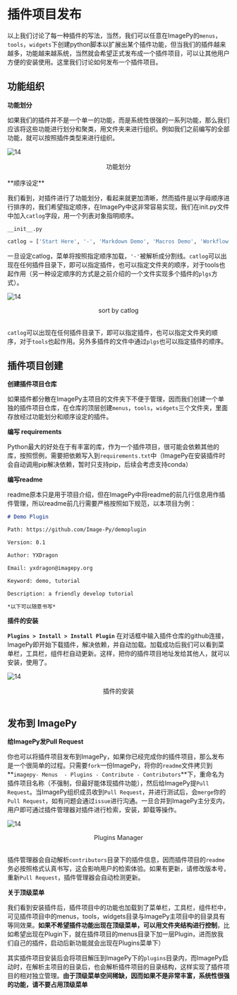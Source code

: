 # 插件项目发布

以上我们讨论了每一种插件的写法，当然，我们可以任意在ImagePy的`menus`，`tools`，`widgets`下创建python脚本以扩展出某个插件功能，但当我们的插件越来越多，功能越来越系统，当然就会希望正式发布成一个插件项目，可以让其他用户方便的安装使用。这里我们讨论如何发布一个插件项目。



## 功能组织

**功能划分**

如果我们的插件并不是一个单一的功能，而是系统性很强的一系列功能，那么我们应该将这些功能进行划分和聚类，用文件夹来进行组织。例如我们之前编写的全部功能，就可以按照插件类型来进行组织。

![14](http://idoc.imagepy.org/demoplugin/28.png)

<div align=center>功能划分</div><br>
**顺序设定**

我们看到，对插件进行了功能划分，看起来就更加清晰，然而插件是以字母顺序进行排序的，我们希望指定顺序，在ImagePy中这非常容易实现，我们在init.py文件中加入`catlog`字段，用一个列表对象指明顺序。

`__init__.py`

```python
catlog = ['Start Here', '-', 'Markdown Demo', 'Macros Demo', 'Workflow Demo', '-', 'Filter Demo', 'Simple Demo', 'Table Demo', 'Free Demo', '-', 'WidgetDemo']
```

一旦设定catlog，菜单将按照指定顺序加载，`'-'`被解析成分割线。`catlog`可以出现在任何插件目录下，即可以指定插件，也可以指定文件夹的顺序，对于tools也起作用（另一种设定顺序的方式是之前介绍的一个文件实现多个插件的`plgs`方式）。

![14](http://idoc.imagepy.org/demoplugin/29.png)

<div align=center>sort by catlog</div><br>

`catlog`可以出现在任何插件目录下，即可以指定插件，也可以指定文件夹的顺序，对于`tools`也起作用。另外多插件的文件中通过`plgs`也可以指定插件的顺序。



## 插件项目创建

**创建插件项目仓库**

如果插件都分散在ImagePy主项目的文件夹下不便于管理，因而我们创建一个单独的插件项目仓库，在仓库的顶层创建`menus`，`tools`，`widgets`三个文件夹，里面存放经过功能划分和顺序设定的插件。



**编写 requirements**

Python最大的好处在于有丰富的库，作为一个插件项目，很可能会依赖其他的库，按照惯例，需要把依赖写入到`requirements.txt`中（ImagePy在安装插件时会自动调用pip解决依赖，暂时只支持pip，后续会考虑支持conda）



**编写readme**

readme原本只是用于项目介绍，但在ImagePy中将readme的前几行信息用作插件管理，所以readme前几行需要严格按照如下规范，以本项目为例：

```markdown
# Demo Plugin

Path: https://github.com/Image-Py/demoplugin

Version: 0.1

Author: YXDragon

Email: yxdragon@imagepy.org

Keyword: demo, tutorial

Description: a friendly develop tutorial

*以下可以随意书写*

```



**插件的安装**

**`Plugins > Install > Install Plugin`** 在对话框中输入插件仓库的github连接，ImagePy即开始下载插件，解决依赖，并自动加载。加载成功后我们可以看到菜单栏，工具栏，组件栏自动更新。这样，把你的插件项目地址发给其他人，就可以安装，使用了。

![14](http://idoc.imagepy.org/demoplugin/30.png)

<div align=center>插件的安装</div><br>

## 发布到 ImagePy

**给ImagePy发Pull Request**

你也可以将插件项目发布到ImagePy，如果你已经完成你的插件项目，那么发布是一个很简单的过程。只需要`fork`一份ImagePy，将你的`readme`文件拷贝到**`imagepy- Menus  - Plugins - Contribute - Contributors`**下，重命名为插件项目名称（不强制，但最好能体现插件功能），然后给ImagePy提`Pull Request`。当ImagePy组织成员收到`Pull Request`，并进行测试后，会`merge`你的`Pull Request`，如有问题会通过`issue`进行沟通。一旦合并到ImagePy主分支内，用户即可通过插件管理器对插件进行检索，安装，卸载等操作。

![14](http://idoc.imagepy.org/demoplugin/06.png)

<div align=center>Plugins Manager</div><br>

插件管理器会自动解析`contributors`目录下的插件信息，因而插件项目的`readme`务必按照格式认真书写，这会影响用户的检索体验。如果有更新，请修改版本号，重新`Pull Request`，插件管理器会自动检测更新。



**关于顶级菜单**

我们看到安装插件后，插件项目中的功能也加载到了菜单栏，工具栏，组件栏中，可见插件项目中的menus，tools，widgets目录与ImagePy主项目中的目录具有等同效果。**如果不希望插件功能出现在顶级菜单，可以用文件夹结构进行控制**，比如希望出现在Plugin下，就在插件项目的menus目录下加一层Plugin，进而放我们自己的插件，启动后新功能就会出现在Plugins菜单下）

其实插件项目安装后会将项目解压到ImagePy下的`plugins`目录内，而ImagePy启动时，在解析主项目的目录后，也会解析插件项目的目录结构，这样实现了插件项目的相对独立管理。**由于顶级菜单空间稀缺，因而如果不是非常丰富，系统性很强的功能，请不要占用顶级菜单**